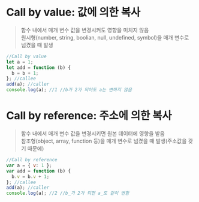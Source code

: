 # Call by value: 값에 의한 복사

> 함수 내에서 매개 변수 값을 변경시켜도 영향을 미치지 않음  
> 원시형(number, string, boolian, null, undefined, symbol)을 매개 변수로 넘겼을 때 발생

```javascript
//Call by value
let a = 1;
let add = function (b) {
  b = b + 1;
}; //callee
add(a); //caller
console.log(a); //1 //b가 2가 되어도 a는 변하지 않음
```

# Call by reference: 주소에 의한 복사

> 함수 내에서 매개 변수 값을 변경시키면 원본 데이터에 영향을 받음  
> 참조형(object, array, function 등)을 매개 변수로 넘겼을 때 발생(주소값을 갖기 때문에)

```javascript
//Call by reference
var a = { v: 1 };
var add = function (b) {
  b.v = b.v + 1;
}; //callee
add(a); //caller
console.log(a); //2 //b_가 2가 되면 a_도 같이 변함
```
